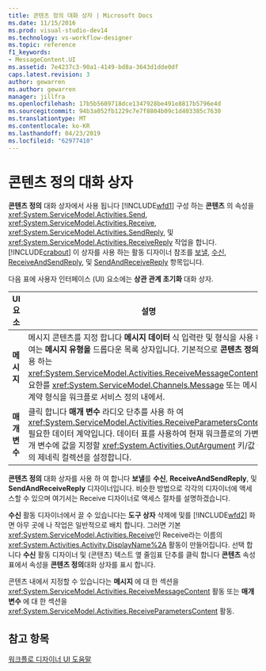 ```yaml
---
title: 콘텐츠 정의 대화 상자 | Microsoft Docs
ms.date: 11/15/2016
ms.prod: visual-studio-dev14
ms.technology: vs-workflow-designer
ms.topic: reference
f1_keywords:
- MessageContent.UI
ms.assetid: 7e4237c3-90a1-4149-bd8a-3643d1dde0df
caps.latest.revision: 3
author: gewarren
ms.author: gewarren
manager: jillfra
ms.openlocfilehash: 17b5b5609718dce1347928be491e8817b5796e4d
ms.sourcegitcommit: 94b3a052fb1229c7e7f8804b09c1d403385c7630
ms.translationtype: MT
ms.contentlocale: ko-KR
ms.lasthandoff: 04/23/2019
ms.locfileid: "62977410"
---
```

# <a name="content-definition-dialog-box"></a>콘텐츠 정의 대화 상자
**콘텐츠 정의** 대화 상자에서 사용 됩니다 [!INCLUDE[wfd1](../includes/wfd1-md.md)] 구성 하는 **콘텐츠** 의 속성을 <xref:System.ServiceModel.Activities.Send>, <xref:System.ServiceModel.Activities.Receive>, <xref:System.ServiceModel.Activities.SendReply>, 및 <xref:System.ServiceModel.Activities.ReceiveReply> 작업을 합니다. [!INCLUDE[crabout](../includes/crabout-md.md)] 이 상자를 사용 하는 활동 디자이너 참조를 [보낼](../workflow-designer/send-activity-designer.md), [수신](../workflow-designer/receive-activity-designer.md), [ReceiveAndSendReply](../workflow-designer/receiveandsendreply-template-designer.md), 및 [SendAndReceiveReply](../workflow-designer/sendandreceivereply-template-designer.md) 항목입니다.  
  
 다음 표에 사용자 인터페이스 (UI) 요소에는 **상관 관계 초기화** 대화 상자.  
  
|UI 요소|설명|  
|----------------|-----------------|  
|**메시지**|메시지 콘텐츠를 지정 합니다 **메시지 데이터** 식 입력란 및 형식을 사용 하 여는 **메시지 유형을** 드롭다운 목록 상자입니다. 기본적으로 **콘텐츠 정의** 사용 하는 <xref:System.ServiceModel.Activities.ReceiveMessageContent>필요한를 <xref:System.ServiceModel.Channels.Message> 또는 메시지 계약 형식을 워크플로 서비스 정의 내에서.|  
|**매개 변수**|클릭 합니다 **매개 변수** 라디오 단추를 사용 하 여 <xref:System.ServiceModel.Activities.ReceiveParametersContent>, 필요한 데이터 계약입니다. 데이터 표를 사용하여 현재 워크플로의 가변 매개 변수에 값을 지정할 <xref:System.Activities.OutArgument> 키/값 쌍의 제네릭 컬렉션을 설정합니다.|  
  
 **콘텐츠 정의** 대화 상자를 사용 하 여 합니다 **보낼**를 **수신**, **ReceiveAndSendReply**, 및  **SendAndReceiveReply** 디자이너입니다. 비슷한 방법으로 각각의 디자이너에 액세스할 수 있으며 여기서는 Receive 디자이너로 액세스 절차를 설명하겠습니다.  
  
 **수신** 활동 디자이너에서 끌 수 있습니다는 **도구 상자** 삭제에 및를 [!INCLUDE[wfd2](../includes/wfd2-md.md)] 화면 아무 곳에 나 작업은 일반적으로 배치 합니다. 그러면 기본 <xref:System.ServiceModel.Activities.Receive>인 Receive라는 이름의 <xref:System.Activities.Activity.DisplayName%2A> 활동이 만들어집니다. 선택 합니다 **수신** 활동 디자이너 및 (콘텐츠) 텍스트 옆 줄임표 단추를 클릭 합니다 **콘텐츠** 속성 표에서 속성을 **콘텐츠 정의**대화 상자를 표시 합니다.  
  
 콘텐츠 내에서 지정할 수 있습니다는 **메시지** 에 대 한 섹션을 <xref:System.ServiceModel.Activities.ReceiveMessageContent> 활동 또는 **매개 변수** 에 대 한 섹션을 <xref:System.ServiceModel.Activities.ReceiveParametersContent> 활동.  
  
## <a name="see-also"></a>참고 항목  
 [워크플로 디자이너 UI 도움말](../workflow-designer/workflow-designer-ui-help.md)
